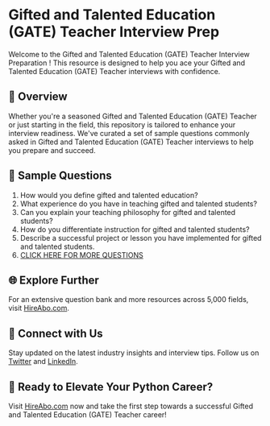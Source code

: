 # Gifted and Talented Education (GATE) Teacher Interview Prep

Welcome to the Gifted and Talented Education (GATE) Teacher Interview Preparation ! This resource is designed to help you ace your Gifted and Talented Education (GATE) Teacher interviews with confidence.

## 🚀 Overview

Whether you're a seasoned Gifted and Talented Education (GATE) Teacher or just starting in the field, this repository is tailored to enhance your interview readiness. We've curated a set of sample questions commonly asked in Gifted and Talented Education (GATE) Teacher interviews to help you prepare and succeed.

## 📝 Sample Questions

1. How would you define gifted and talented education?
2. What experience do you have in teaching gifted and talented students?
3. Can you explain your teaching philosophy for gifted and talented students?
4. How do you differentiate instruction for gifted and talented students?
5. Describe a successful project or lesson you have implemented for gifted and talented students.
6. [CLICK HERE FOR MORE QUESTIONS](https://hireabo.com/job/4_0_23/Gifted%20and%20Talented%20Education%20GATE%20Teacher)

## 🌐 Explore Further

For an extensive question bank and more resources across 5,000 fields, visit [HireAbo.com](https://www.hireabo.com).

## 📱 Connect with Us

Stay updated on the latest industry insights and interview tips. Follow us on [Twitter](https://twitter.com/hireabo) and [LinkedIn](https://www.linkedin.com/in/hire-abo-3609972a8/).

## 🚀 Ready to Elevate Your Python Career?

Visit [HireAbo.com](https://www.hireabo.com) now and take the first step towards a successful Gifted and Talented Education (GATE) Teacher career!